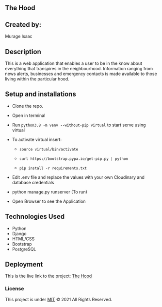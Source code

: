 ## The Hood

## Created by:
Murage Isaac

## Description
This is a web application that enables a user to be in the know about everything that transpires in the neighbourhood. Information ranging from news alerts, businesses and emergency contacts is made available to those living within the particular hood.


## Setup and installations
* Clone the repo.

* Open in terminal

* Run `python3.8 -m venv --without-pip virtual` to start serve using virtual

* To activate virtual insert: 
  * `source virtual/bin/activate`

  * `curl https://bootstrap.pypa.io/get-pip.py | python`

  * `pip install -r requirements.txt`


* Edit .env file and replace the values with your own Cloudinary and database credentials

* python manage.py runserver (To run)


* Open Browser to see the Application

## Technologies Used
* Python
* Django
* HTML/CSS
* Bootstrap
* PostgreSQL

## Deployment
This is the live link to the project: <a href="https://riverdalehood.herokuapp.com/">The Hood</a>

### License
This project is under [MIT](https://choosealicense.com/licenses/mit/) &COPY; 2021 All Rights Reserved.

